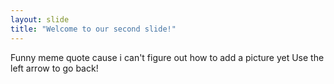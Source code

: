```yaml
---
layout: slide
title: "Welcome to our second slide!"
---
```

Funny meme quote cause i can't figure out how to add a picture yet
Use the left arrow to go back!

